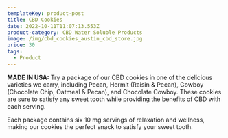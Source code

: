```yaml
---
templateKey: product-post
title: CBD Cookies
date: 2022-10-11T11:07:13.553Z
product-category: CBD Water Soluble Products
image: /img/cbd_cookies_austin_cbd_store.jpg
price: 30
tags:
  - Product
---
```



**MADE IN USA:** Try a package of our CBD cookies in one of the delicious varieties we carry, including Pecan, Hermit (Raisin & Pecan), Cowboy (Chocolate Chip, Oatmeal & Pecan), and Chocolate Cowboy. These cookies are sure to satisfy any sweet tooth while providing the benefits of CBD with each serving.

Each package contains six 10 mg servings of relaxation and wellness, making our cookies the perfect snack to satisfy your sweet tooth.